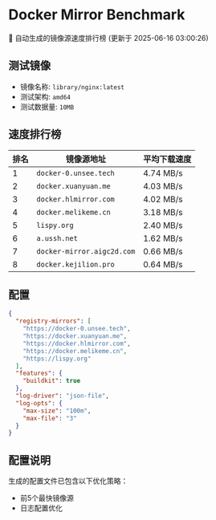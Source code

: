 # Docker Mirror Benchmark

🚀 自动生成的镜像源速度排行榜 (更新于 2025-06-16 03:00:26)

## 测试镜像
- 镜像名称: `library/nginx:latest`
- 测试架构: `amd64`
- 测试数据量: `10MB`

## 速度排行榜
| 排名 | 镜像源地址 | 平均下载速度 |
|------|------------|--------------|
| 1 | `docker-0.unsee.tech` | 4.74 MB/s |
| 2 | `docker.xuanyuan.me` | 4.03 MB/s |
| 3 | `docker.hlmirror.com` | 4.02 MB/s |
| 4 | `docker.melikeme.cn` | 3.18 MB/s |
| 5 | `lispy.org` | 2.40 MB/s |
| 6 | `a.ussh.net` | 1.62 MB/s |
| 7 | `docker-mirror.aigc2d.com` | 0.66 MB/s |
| 8 | `docker.kejilion.pro` | 0.64 MB/s |

## 配置

```json
{
  "registry-mirrors": [
    "https://docker-0.unsee.tech",
    "https://docker.xuanyuan.me",
    "https://docker.hlmirror.com",
    "https://docker.melikeme.cn",
    "https://lispy.org"
  ],
  "features": {
    "buildkit": true
  },
  "log-driver": "json-file",
  "log-opts": {
    "max-size": "100m",
    "max-file": "3"
  }
}
```

## 配置说明
生成的配置文件已包含以下优化策略：
- 前5个最快镜像源
- 日志配置优化

